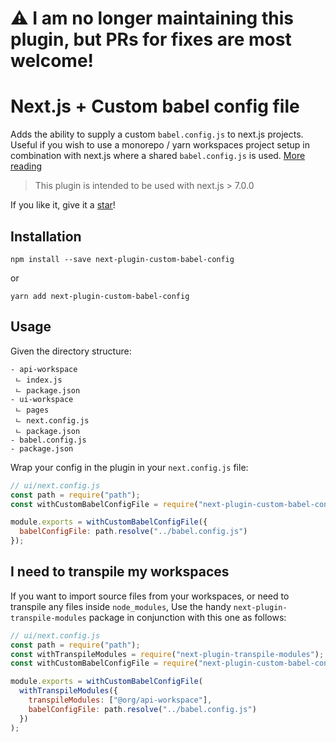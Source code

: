 # ⚠️ I am no longer maintaining this plugin, but PRs for fixes are most welcome!

# Next.js + Custom babel config file

Adds the ability to supply a custom `babel.config.js` to next.js projects. Useful if you wish to use a monorepo / yarn workspaces project setup in combination with next.js where a shared `babel.config.js` is used. [More reading](https://babeljs.io/docs/en/config-files#project-wide-configuration)

> This plugin is intended to be used with next.js > 7.0.0

If you like it, give it a [star](https://github.com/josephluck/next-plugin-custom-babel-config)!

## Installation

```
npm install --save next-plugin-custom-babel-config
```

or

```
yarn add next-plugin-custom-babel-config
```

## Usage

Given the directory structure:

```
- api-workspace
 ㄴ index.js
 ㄴ package.json
- ui-workspace
 ㄴ pages
 ㄴ next.config.js
 ㄴ package.json
- babel.config.js
- package.json
```

Wrap your config in the plugin in your `next.config.js` file:

```js
// ui/next.config.js
const path = require("path");
const withCustomBabelConfigFile = require("next-plugin-custom-babel-config");

module.exports = withCustomBabelConfigFile({
  babelConfigFile: path.resolve("../babel.config.js")
});
```

## I need to transpile my workspaces

If you want to import source files from your workspaces, or need to transpile any files inside `node_modules`, Use the handy `next-plugin-transpile-modules` package in conjunction with this one as follows:

```js
// ui/next.config.js
const path = require("path");
const withTranspileModules = require("next-plugin-transpile-modules");
const withCustomBabelConfigFile = require("next-plugin-custom-babel-config");

module.exports = withCustomBabelConfigFile(
  withTranspileModules({
    transpileModules: ["@org/api-workspace"],
    babelConfigFile: path.resolve("../babel.config.js")
  })
);
```
